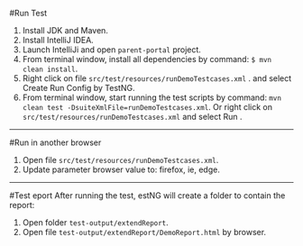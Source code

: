 #Run Test
1. Install JDK and Maven.
2. Install IntelliJ IDEA.
3. Launch IntelliJi and open ``parent-portal`` project.
4. From terminal window, install all dependencies by command: ``$ mvn clean install``.
5. Right click on file ``src/test/resources/runDemoTestcases.xml`` .
   and select Create Run Config by TestNG.
6. From terminal window, start running the test scripts by command: ``mvn clean test -DsuiteXmlFile=runDemoTestcases.xml``.
Or right click on `src/test/resources/runDemoTestcases.xml` and select Run .
-------------------

#Run in another browser
1. Open file ``src/test/resources/runDemoTestcases.xml``.
2. Update parameter browser value to: firefox, ie, edge.

-------------------

#Test eport
After running the test, estNG will create a folder to contain the report:
1. Open folder ``test-output/extendReport``.
2. Open file ``test-output/extendReport/DemoReport.html`` by browser.